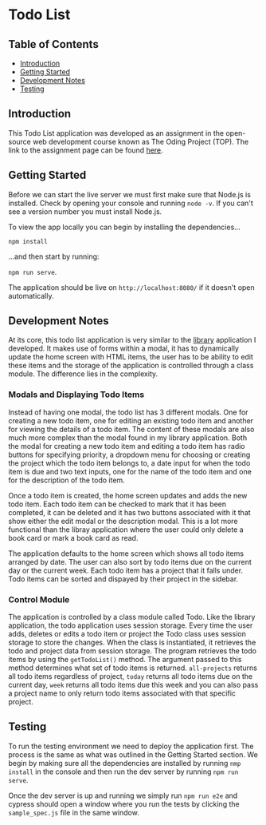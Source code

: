 # Todo List

## Table of Contents

- [Introduction](#introduction)
- [Getting Started](#getting-started)
- [Development Notes](#development-notes)
- [Testing](#testing)

## Introduction

This Todo List application was developed as an assignment in the open-source web development course known as The Oding Project (TOP). The link to the assignment page can be found [here](https://www.theodinproject.com/paths/full-stack-javascript/courses/javascript/lessons/todo-list).

## Getting Started

Before we can start the live server we must first make sure that Node.js is installed. Check by opening your console and running `node -v`. If you can't see a version number you must install Node.js.

To view the app locally you can begin by installing the dependencies...

`npm install`

...and then start by running:

`npm run serve`.

The application should be live on `http://localhost:8080/` if it doesn't open automatically.

## Development Notes

At its core, this todo list application is very similar to the [library](https://github.com/zeagle848/Library) application I developed. It makes use of forms within a modal, it has to dynamically update the home screen with HTML items, the user has to be ability to edit these items and the storage of the application is controlled through a class module. The difference lies in the complexity.

### Modals and Displaying Todo Items

Instead of having one modal, the todo list has 3 different modals. One for creating a new todo item, one for editing an existing todo item and another for viewing the details of a todo item. The content of these modals are also much more complex than the modal found in my library application. Both the modal for creating a new todo item and editing a todo item has radio buttons for specifying priority, a dropdown menu for choosing or creating the project which the todo item belongs to, a date input for when the todo item is due and two text inputs, one for the name of the todo item and one for the description of the todo item.

Once a todo item is created, the home screen updates and adds the new todo item. Each todo item can be checked to mark that it has been completed, it can be deleted and it has two buttons associated with it that show either the edit modal or the description modal. This is a lot more functional than the libray application where the user could only delete a book card or mark a book card as read.

The application defaults to the home screen which shows all todo items arranged by date. The user can also sort by todo items due on the current day or the current week. Each todo item has a project that it falls under. Todo items can be sorted and dispayed by their project in the sidebar.

### Control Module

The application is controlled by a class module called Todo. Like the library application, the todo application uses session storage. Every time the user adds, deletes or edits a todo item or project the Todo class uses session storage to store the changes. When the class is instantiated, it retrieves the todo and project data from session storage. The program retrieves the todo items by using the `getTodoList()` method. The argument passed to this method determines what set of todo items is returned. `all-projects` returns all todo items regardless of project, `today` returns all todo items due on the current day, `week` returns all todo items due this week and you can also pass a project name to only return todo items associated with that specific project.

## Testing

To run the testing environment we need to deploy the application first. The process is the same as what was outlined in the Getting Started section. We begin by making sure all the dependencies are installed by running `nmp install` in the console and then run the dev server by running `npm run serve`. 

Once the dev server is up and running we simply run `npm run e2e` and cypress should open a window where you run the tests by clicking the `sample_spec.js` file in the same window.
